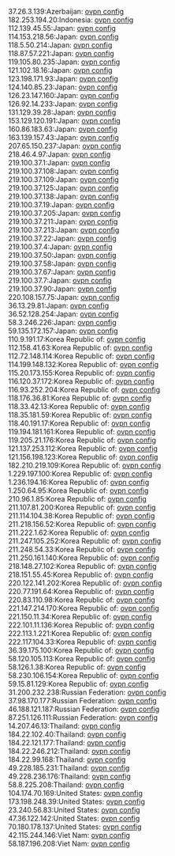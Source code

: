 37.26.3.139:Azerbaijan: [ovpn config](vpn/37_26_3_139.ovpn)  
182.253.194.20:Indonesia: [ovpn config](vpn/182_253_194_20.ovpn)  
112.139.45.55:Japan: [ovpn config](vpn/112_139_45_55.ovpn)  
114.153.218.56:Japan: [ovpn config](vpn/114_153_218_56.ovpn)  
118.5.50.214:Japan: [ovpn config](vpn/118_5_50_214.ovpn)  
118.87.57.221:Japan: [ovpn config](vpn/118_87_57_221.ovpn)  
119.105.80.235:Japan: [ovpn config](vpn/119_105_80_235.ovpn)  
121.102.18.16:Japan: [ovpn config](vpn/121_102_18_16.ovpn)  
123.198.171.93:Japan: [ovpn config](vpn/123_198_171_93.ovpn)  
124.140.85.23:Japan: [ovpn config](vpn/124_140_85_23.ovpn)  
126.23.147.160:Japan: [ovpn config](vpn/126_23_147_160.ovpn)  
126.92.14.233:Japan: [ovpn config](vpn/126_92_14_233.ovpn)  
131.129.39.28:Japan: [ovpn config](vpn/131_129_39_28.ovpn)  
153.129.120.191:Japan: [ovpn config](vpn/153_129_120_191.ovpn)  
160.86.183.63:Japan: [ovpn config](vpn/160_86_183_63.ovpn)  
163.139.157.43:Japan: [ovpn config](vpn/163_139_157_43.ovpn)  
207.65.150.237:Japan: [ovpn config](vpn/207_65_150_237.ovpn)  
218.46.4.97:Japan: [ovpn config](vpn/218_46_4_97.ovpn)  
219.100.37.1:Japan: [ovpn config](vpn/219_100_37_1.ovpn)  
219.100.37.108:Japan: [ovpn config](vpn/219_100_37_108.ovpn)  
219.100.37.109:Japan: [ovpn config](vpn/219_100_37_109.ovpn)  
219.100.37.125:Japan: [ovpn config](vpn/219_100_37_125.ovpn)  
219.100.37.138:Japan: [ovpn config](vpn/219_100_37_138.ovpn)  
219.100.37.19:Japan: [ovpn config](vpn/219_100_37_19.ovpn)  
219.100.37.205:Japan: [ovpn config](vpn/219_100_37_205.ovpn)  
219.100.37.211:Japan: [ovpn config](vpn/219_100_37_211.ovpn)  
219.100.37.213:Japan: [ovpn config](vpn/219_100_37_213.ovpn)  
219.100.37.22:Japan: [ovpn config](vpn/219_100_37_22.ovpn)  
219.100.37.4:Japan: [ovpn config](vpn/219_100_37_4.ovpn)  
219.100.37.50:Japan: [ovpn config](vpn/219_100_37_50.ovpn)  
219.100.37.58:Japan: [ovpn config](vpn/219_100_37_58.ovpn)  
219.100.37.67:Japan: [ovpn config](vpn/219_100_37_67.ovpn)  
219.100.37.7:Japan: [ovpn config](vpn/219_100_37_7.ovpn)  
219.100.37.90:Japan: [ovpn config](vpn/219_100_37_90.ovpn)  
220.108.157.75:Japan: [ovpn config](vpn/220_108_157_75.ovpn)  
36.13.29.81:Japan: [ovpn config](vpn/36_13_29_81.ovpn)  
36.52.128.254:Japan: [ovpn config](vpn/36_52_128_254.ovpn)  
58.3.246.226:Japan: [ovpn config](vpn/58_3_246_226.ovpn)  
59.135.172.157:Japan: [ovpn config](vpn/59_135_172_157.ovpn)  
110.9.191.17:Korea Republic of: [ovpn config](vpn/110_9_191_17.ovpn)  
112.158.41.63:Korea Republic of: [ovpn config](vpn/112_158_41_63.ovpn)  
112.72.148.114:Korea Republic of: [ovpn config](vpn/112_72_148_114.ovpn)  
114.199.148.132:Korea Republic of: [ovpn config](vpn/114_199_148_132.ovpn)  
115.20.173.155:Korea Republic of: [ovpn config](vpn/115_20_173_155.ovpn)  
116.120.37.172:Korea Republic of: [ovpn config](vpn/116_120_37_172.ovpn)  
116.93.252.204:Korea Republic of: [ovpn config](vpn/116_93_252_204.ovpn)  
118.176.36.81:Korea Republic of: [ovpn config](vpn/118_176_36_81.ovpn)  
118.33.42.13:Korea Republic of: [ovpn config](vpn/118_33_42_13.ovpn)  
118.35.181.59:Korea Republic of: [ovpn config](vpn/118_35_181_59.ovpn)  
118.40.191.17:Korea Republic of: [ovpn config](vpn/118_40_191_17.ovpn)  
119.194.181.161:Korea Republic of: [ovpn config](vpn/119_194_181_161.ovpn)  
119.205.21.176:Korea Republic of: [ovpn config](vpn/119_205_21_176.ovpn)  
121.137.253.112:Korea Republic of: [ovpn config](vpn/121_137_253_112.ovpn)  
121.156.198.123:Korea Republic of: [ovpn config](vpn/121_156_198_123.ovpn)  
182.210.219.109:Korea Republic of: [ovpn config](vpn/182_210_219_109.ovpn)  
1.229.197.100:Korea Republic of: [ovpn config](vpn/1_229_197_100.ovpn)  
1.236.194.16:Korea Republic of: [ovpn config](vpn/1_236_194_16.ovpn)  
1.250.64.95:Korea Republic of: [ovpn config](vpn/1_250_64_95.ovpn)  
210.96.1.85:Korea Republic of: [ovpn config](vpn/210_96_1_85.ovpn)  
211.107.81.200:Korea Republic of: [ovpn config](vpn/211_107_81_200.ovpn)  
211.114.104.38:Korea Republic of: [ovpn config](vpn/211_114_104_38.ovpn)  
211.218.156.52:Korea Republic of: [ovpn config](vpn/211_218_156_52.ovpn)  
211.222.1.62:Korea Republic of: [ovpn config](vpn/211_222_1_62.ovpn)  
211.247.105.252:Korea Republic of: [ovpn config](vpn/211_247_105_252.ovpn)  
211.248.54.33:Korea Republic of: [ovpn config](vpn/211_248_54_33.ovpn)  
211.250.161.140:Korea Republic of: [ovpn config](vpn/211_250_161_140.ovpn)  
218.148.27.102:Korea Republic of: [ovpn config](vpn/218_148_27_102.ovpn)  
218.151.55.45:Korea Republic of: [ovpn config](vpn/218_151_55_45.ovpn)  
220.122.141.202:Korea Republic of: [ovpn config](vpn/220_122_141_202.ovpn)  
220.77.191.64:Korea Republic of: [ovpn config](vpn/220_77_191_64.ovpn)  
220.83.110.98:Korea Republic of: [ovpn config](vpn/220_83_110_98.ovpn)  
221.147.214.170:Korea Republic of: [ovpn config](vpn/221_147_214_170.ovpn)  
221.150.11.34:Korea Republic of: [ovpn config](vpn/221_150_11_34.ovpn)  
222.101.11.136:Korea Republic of: [ovpn config](vpn/222_101_11_136.ovpn)  
222.113.1.221:Korea Republic of: [ovpn config](vpn/222_113_1_221.ovpn)  
222.117.104.33:Korea Republic of: [ovpn config](vpn/222_117_104_33.ovpn)  
36.39.175.100:Korea Republic of: [ovpn config](vpn/36_39_175_100.ovpn)  
58.120.105.113:Korea Republic of: [ovpn config](vpn/58_120_105_113.ovpn)  
58.126.1.38:Korea Republic of: [ovpn config](vpn/58_126_1_38.ovpn)  
58.230.106.154:Korea Republic of: [ovpn config](vpn/58_230_106_154.ovpn)  
59.15.81.129:Korea Republic of: [ovpn config](vpn/59_15_81_129.ovpn)  
31.200.232.238:Russian Federation: [ovpn config](vpn/31_200_232_238.ovpn)  
37.98.170.177:Russian Federation: [ovpn config](vpn/37_98_170_177.ovpn)  
46.188.121.187:Russian Federation: [ovpn config](vpn/46_188_121_187.ovpn)  
87.251.126.111:Russian Federation: [ovpn config](vpn/87_251_126_111.ovpn)  
14.207.46.13:Thailand: [ovpn config](vpn/14_207_46_13.ovpn)  
184.22.102.40:Thailand: [ovpn config](vpn/184_22_102_40.ovpn)  
184.22.121.177:Thailand: [ovpn config](vpn/184_22_121_177.ovpn)  
184.22.246.212:Thailand: [ovpn config](vpn/184_22_246_212.ovpn)  
184.22.99.168:Thailand: [ovpn config](vpn/184_22_99_168.ovpn)  
49.228.185.231:Thailand: [ovpn config](vpn/49_228_185_231.ovpn)  
49.228.236.176:Thailand: [ovpn config](vpn/49_228_236_176.ovpn)  
58.8.225.208:Thailand: [ovpn config](vpn/58_8_225_208.ovpn)  
104.174.70.169:United States: [ovpn config](vpn/104_174_70_169.ovpn)  
173.198.248.39:United States: [ovpn config](vpn/173_198_248_39.ovpn)  
23.240.56.83:United States: [ovpn config](vpn/23_240_56_83.ovpn)  
47.36.122.142:United States: [ovpn config](vpn/47_36_122_142.ovpn)  
70.180.178.137:United States: [ovpn config](vpn/70_180_178_137.ovpn)  
42.115.244.146:Viet Nam: [ovpn config](vpn/42_115_244_146.ovpn)  
58.187.196.208:Viet Nam: [ovpn config](vpn/58_187_196_208.ovpn)  
